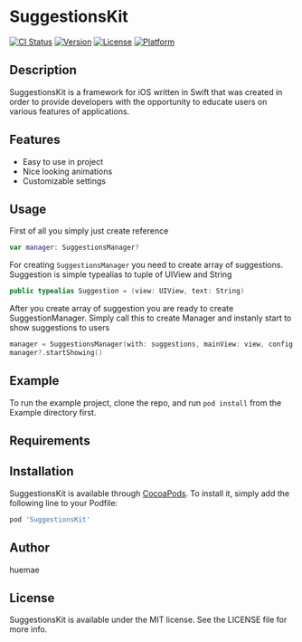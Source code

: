 # SuggestionsKit

[![CI Status](https://img.shields.io/travis/huemae/SuggestionsKit.svg?style=flat)](https://travis-ci.org/huemae/SuggestionsKit)
[![Version](https://img.shields.io/cocoapods/v/SuggestionsKit.svg?style=flat)](https://cocoapods.org/pods/SuggestionsKit)
[![License](https://img.shields.io/cocoapods/l/SuggestionsKit.svg?style=flat)](https://cocoapods.org/pods/SuggestionsKit)
[![Platform](https://img.shields.io/cocoapods/p/SuggestionsKit.svg?style=flat)](https://cocoapods.org/pods/SuggestionsKit)

## Description

SuggestionsKit is a framework for iOS written in Swift that was created in order to provide developers with the opportunity to educate users on various features of applications.

## Features

* Easy to use in project
* Nice looking animations
* Customizable settings

## Usage

First of all you simply just create reference
```swift
var manager: SuggestionsManager?
```
For creating ```SuggestionsManager``` you need to create array of suggestions.
Suggestion is simple typealias to tuple of UIView and String
```swift
public typealias Suggestion = (view: UIView, text: String)
```
After you create array of suggestion you are ready to create SuggestionManager. Simply call this to create Manager and instanly start to show suggestions to users
```swift
manager = SuggestionsManager(with: suggestions, mainView: view, config: nil)
manager?.startShowing()
```
## Example

To run the example project, clone the repo, and run `pod install` from the Example directory first.

## Requirements

## Installation

SuggestionsKit is available through [CocoaPods](https://cocoapods.org). To install
it, simply add the following line to your Podfile:

```ruby
pod 'SuggestionsKit'
```

## Author

huemae

## License

SuggestionsKit is available under the MIT license. See the LICENSE file for more info.
